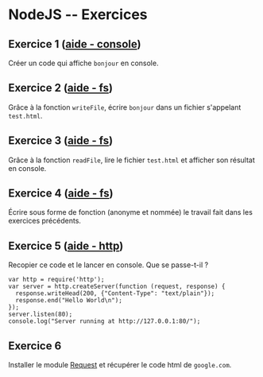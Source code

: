 # NodeJS -- Exercices 

    
## Exercice 1 ([aide - console](https://nodejs.org/api/console.html))

Créer un code qui affiche `bonjour` en console.


## Exercice 2 ([aide - fs](https://nodejs.org/api/fs.html))

Grâce à la fonction `writeFile`, écrire `bonjour` dans un fichier s'appelant `test.html`.


## Exercice 3 ([aide - fs](https://nodejs.org/api/fs.html))

Grâce à la fonction `readFile`, lire le fichier `test.html` et afficher son résultat en console.


## Exercice 4 ([aide - fs](https://nodejs.org/api/fs.html))

Écrire sous forme de fonction (anonyme et nommée) le travail fait dans les exercices précédents. 


## Exercice 5 ([aide - http](https://nodejs.org/api/http.html))

Recopier ce code et le lancer en console. Que se passe-t-il ? 

```
var http = require('http');
var server = http.createServer(function (request, response) {
  response.writeHead(200, {"Content-Type": "text/plain"});
  response.end("Hello World\n");
});
server.listen(80);
console.log("Server running at http://127.0.0.1:80/");
```

## Exercice 6 

Installer le module [Request](https://github.com/request/request) et récupérer le code html de `google.com`.
 